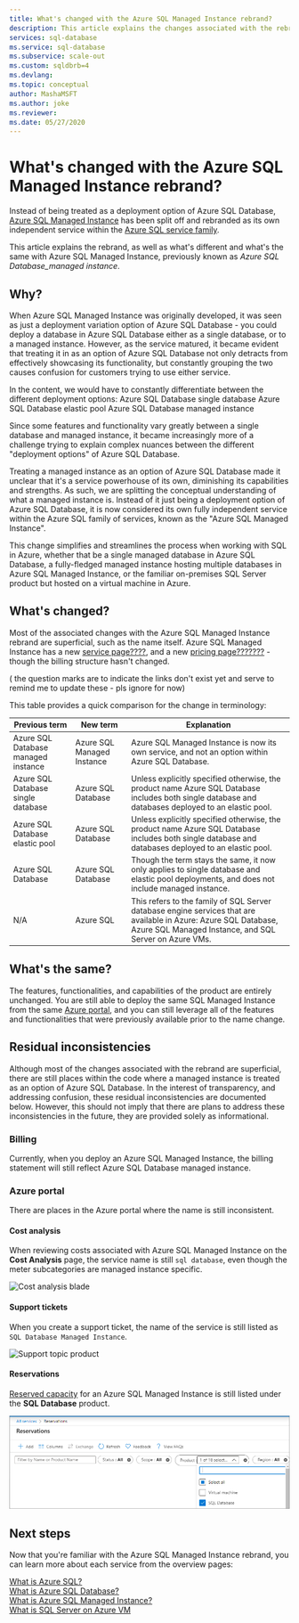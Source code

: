 ```yaml
---
title: What's changed with the Azure SQL Managed Instance rebrand? 
description: This article explains the changes associated with the rebrand of Azure SQL Managed Instance.
services: sql-database
ms.service: sql-database
ms.subservice: scale-out
ms.custom: sqldbrb=4
ms.devlang: 
ms.topic: conceptual
author: MashaMSFT
ms.author: joke
ms.reviewer: 
ms.date: 05/27/2020
---
```

# What's changed with the Azure SQL Managed Instance rebrand?

Instead of being treated as a deployment option of Azure SQL Database, [Azure SQL Managed Instance](sql-database-managed-instance.md) has been split off and rebranded as its own independent service within the [Azure SQL service family](../database/azure-sql-iaas-vs-paas-what-is-overview.md). 

This article explains the rebrand, as well as what's different and what's the same with Azure SQL Managed Instance, previously known as _Azure SQL Database_managed instance_. 


## Why?

When Azure SQL Managed Instance was originally developed, it was seen as just a deployment variation option of Azure SQL Database - you could deploy a database in Azure SQL Database either as a single database, or to a managed instance. However, as the service matured, it became evident that treating it in as an option of Azure SQL Database not only detracts from effectively showcasing its functionality, but constantly grouping the two causes confusion for customers trying to use either service. 

In the content, we would have to constantly differentiate between the different deployment options:
Azure SQL Database single database
Azure SQL Database elastic pool
Azure SQL Database managed instance 

Since some features and functionality vary greatly between a single database and managed instance, it became increasingly more of a challenge trying to explain complex nuances between the different "deployment options" of Azure SQL Database. 

Treating a managed instance as an option of Azure SQL Database made it unclear that it's a service powerhouse of its own, diminishing its capabilities and strengths. As such, we are splitting the conceptual understanding of what a managed instance is. Instead of it just being a deployment option of Azure SQL Database, it is now considered its own fully independent service within the Azure SQL family of services, known as the "Azure SQL Managed Instance". 

This change simplifies and streamlines the process when working with SQL in Azure, whether that be a single managed database in Azure SQL Database, a fully-fledged managed instance hosting multiple databases in Azure SQL Managed Instance, or the familiar on-premises SQL Server product but hosted on a virtual machine in Azure. 


## What's changed? 

Most of the associated changes with the Azure SQL Managed Instance rebrand are superficial, such as the name itself. Azure SQL Managed Instance has a new [service page????](https://azure.microsoft.com/services/sql-managed-instance/), and a new [pricing page???????](https://azure.microsoft.com/pricing/details/sql-managed-instance) - though the billing structure hasn't changed. 

( the question marks are to indicate the links don't exist yet and serve to remind me to update these - pls ignore for now)


This table provides a quick comparison for the change in terminology: 

|Previous term  |New term  |Explanation |
|---------|---------|---------|
|Azure SQL Database managed instance | Azure SQL Managed Instance | Azure SQL Managed Instance is now its own service, and not an option within Azure SQL Database. | 
|Azure SQL Database single database| Azure SQL Database| Unless explicitly specified otherwise, the product name Azure SQL Database includes both single database and databases deployed to an elastic pool. |
|Azure SQL Database elastic pool| Azure SQL Database| Unless explicitly specified otherwise, the product name Azure SQL Database includes both single database and databases deployed to an elastic pool.  |
|Azure SQL Database | Azure SQL Database | Though the term stays the same, it now only applies to single database and elastic pool deployments, and does not include managed instance. |
| N/A | Azure SQL | This refers to the family of SQL Server database engine services that are available in Azure: Azure SQL Database, Azure SQL Managed Instance, and SQL Server on Azure VMs. | 


## What's the same?

The features, functionalities, and capabilities of the product are entirely unchanged. You are still able to deploy the same SQL Managed Instance from the same [Azure portal](https://portal.azure.com), and you can still leverage all of the features and functionalities that were previously available prior to the name change.  


## Residual inconsistencies

Although most of the changes associated with the rebrand are superficial, there are still places within the code where a managed instance is treated as an option of Azure SQL Database. In the interest of transparency, and addressing confusion, these residual inconsistencies are documented below. However, this should not imply that there are plans to address these inconsistencies in the future, they are provided solely as informational. 

### Billing

Currently, when you deploy an Azure SQL Managed Instance, the billing statement will still reflect Azure SQL Database managed instance. 

### Azure portal 

There are places in the Azure portal where the name is still inconsistent. 

#### Cost analysis 

When reviewing costs associated with Azure SQL Managed Instance on the **Cost Analysis** page, the service name is still `sql database`, even though the meter subcategories are managed instance specific. 

![Cost analysis blade](./media/azure-sql-managed-instance-rebrand/check-backup-storage-cost-sql-mi.png)

#### Support tickets

When you create a support ticket, the name of the service is still listed as `SQL Database Managed Instance`. 


![Support topic product](./media/azure-sql-managed-instance-rebrand/select-quota-type.png)

#### Reservations

[Reserved capacity](sql-database-reserved-capacity.md) for an Azure SQL Managed Instance is still listed under the  **SQL Database** product. 

![Reservations](./media/azure-sql-managed-instance-rebrand/reservations.png)


## Next steps

Now that you're familiar with the Azure SQL Managed Instance rebrand, you can learn more about each service from the overview pages:

[What is Azure SQL?](../database/azure-sql-iaas-vs-paas-what-is-overview.md)   
[What is Azure SQL Database?](sql-database-technical-overview.md)   
[What is Azure SQL Managed Instance?](sql-database-managed-instance.md)   
[What is SQL Server on Azure VM](../virtual-machines/windows/sql/virtual-machines-windows-sql-server-iaas-overview.md)   